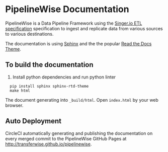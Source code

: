 # PipelineWise Documentation

PipelineWise is a Data Pipeline Framework using the [Singer.io ETL specification](https://singer.io)
specification to ingest and replicate data from various sources to various destinations.

The documentation is using [Sphinx](http://www.sphinx-doc.org) and the the popular
[Read the Docs Theme](https://sphinx-rtd-theme.readthedocs.io).

## To build the documentation

1. Install python dependencies and run python linter
```
  pip install sphinx sphinx-rtd-theme
  make html
```

The document generating into `_build/html`. Open `index.html` by your web browser.

 ## Auto Deployment

CircleCI automatically generating and publishing the documentation on every merged
commit to the PipelineWise GitHub Pages at http://transferwise.github.io/pipelinewise.

